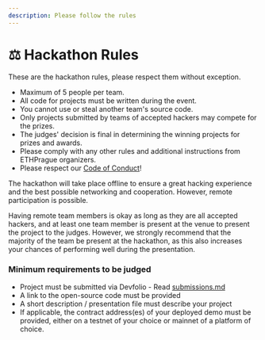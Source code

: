 ```yaml
---
description: Please follow the rules
---
```


# ⚖ Hackathon Rules

These are the hackathon rules, please respect them without exception.

* Maximum of 5 people per team.
* All code for projects must be written during the event.
* You cannot use or steal another team's source code.
* Only projects submitted by teams of accepted hackers may compete for the prizes.
* The judges' decision is final in determining the winning projects for prizes and awards.
* Please comply with any other rules and additional instructions from ETHPrague organizers.
* Please respect our [Code of Conduct](https://www.notion.so/o/NNePclmRCTCGh9eRaBcj/s/MHoc6lgEAFfdHJ1GWAca/\~/changes/84/code-of-conduct)!

The hackathon will take place offline to ensure a great hacking experience and the best possible networking and cooperation. However, remote participation is possible.

Having remote team members is okay as long as they are all accepted hackers, and at least one team member is present at the venue to present the project to the judges. However, we strongly recommend that the majority of the team be present at the hackathon, as this also increases your chances of performing well during the presentation.

### Minimum requirements to be judged

* Project must be submitted via Devfolio - Read [submissions.md](submissions.md "mention")
* A link to the open-source code must be provided
* A short description / presentation file must describe your project
* If applicable, the contract address(es) of your deployed demo must be provided, either on a testnet of your choice or mainnet of a platform of choice.
